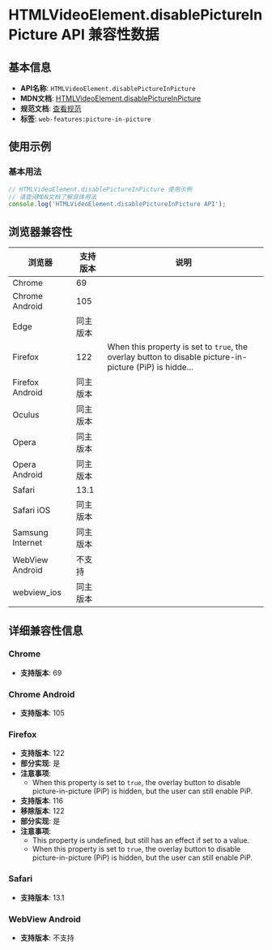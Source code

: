 # HTMLVideoElement.disablePictureInPicture API 兼容性数据

## 基本信息

- **API名称**: `HTMLVideoElement.disablePictureInPicture`
- **MDN文档**: [HTMLVideoElement.disablePictureInPicture](https://developer.mozilla.org/docs/Web/API/HTMLVideoElement/disablePictureInPicture)
- **规范文档**: [查看规范](https://w3c.github.io/picture-in-picture/#dom-htmlvideoelement-disablepictureinpicture)
- **标签**: `web-features:picture-in-picture`

## 使用示例

### 基本用法

```javascript
// HTMLVideoElement.disablePictureInPicture 使用示例
// 请查阅MDN文档了解具体用法
console.log('HTMLVideoElement.disablePictureInPicture API');
```

## 浏览器兼容性

| 浏览器 | 支持版本 | 说明 |
|--------|----------|------|
| Chrome | 69 |  |
| Chrome Android | 105 |  |
| Edge | 同主版本 |  |
| Firefox | 122 | When this property is set to `true`, the overlay button to disable picture-in-picture (PiP) is hidde... |
| Firefox Android | 同主版本 |  |
| Oculus | 同主版本 |  |
| Opera | 同主版本 |  |
| Opera Android | 同主版本 |  |
| Safari | 13.1 |  |
| Safari iOS | 同主版本 |  |
| Samsung Internet | 同主版本 |  |
| WebView Android | 不支持 |  |
| webview_ios | 同主版本 |  |

## 详细兼容性信息

### Chrome

- **支持版本**: 69

### Chrome Android

- **支持版本**: 105

### Firefox

- **支持版本**: 122
- **部分实现**: 是
- **注意事项**:
  - When this property is set to `true`, the overlay button to disable picture-in-picture (PiP) is hidden, but the user can still enable PiP.
- **支持版本**: 116
- **移除版本**: 122
- **部分实现**: 是
- **注意事项**:
  - This property is undefined, but still has an effect if set to a value.
  - When this property is set to `true`, the overlay button to disable picture-in-picture (PiP) is hidden, but the user can still enable PiP.

### Safari

- **支持版本**: 13.1

### WebView Android

- **支持版本**: 不支持

